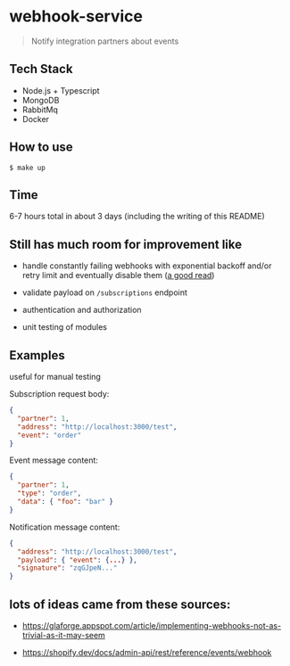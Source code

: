 # webhook-service
> Notify integration partners about events

## Tech Stack

* Node.js + Typescript
* MongoDB
* RabbitMq
* Docker

## How to use

```
$ make up
```

## Time

6-7 hours total in about 3 days (including the writing of this README)

## Still has much room for improvement like

* handle constantly failing webhooks with exponential backoff and/or retry limit and eventually disable them ([a good read](https://www.alphasights.com/news/exponential-backoff-with-rabbitmq?locale=en))

* validate payload on `/subscriptions` endpoint

* authentication and authorization

* unit testing of modules

## Examples
useful for manual testing

Subscription request body:
```json
{
  "partner": 1,
  "address": "http://localhost:3000/test",
  "event": "order"
}
```

Event message content:
```json
{
  "partner": 1,
  "type": "order",
  "data": { "foo": "bar" }
}
```

Notification message content:
```json
{
  "address": "http://localhost:3000/test",
  "payload": { "event": {...} },
  "signature": "zqGJpeN..."
}
```

## lots of ideas came from these sources:

* https://glaforge.appspot.com/article/implementing-webhooks-not-as-trivial-as-it-may-seem

* https://shopify.dev/docs/admin-api/rest/reference/events/webhook
